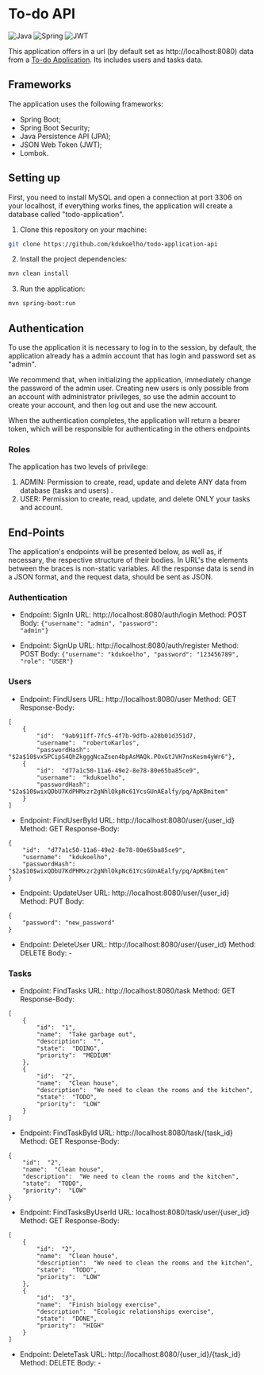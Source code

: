 # To-do API

![Java](https://img.shields.io/badge/java-%23ED8B00.svg?style=for-the-badge&logo=openjdk&logoColor=white)
![Spring](https://img.shields.io/badge/spring-%236DB33F.svg?style=for-the-badge&logo=spring&logoColor=white)
![JWT](https://img.shields.io/badge/JWT-black?style=for-the-badge&logo=JSON%20web%20tokens)

This application offers in a url (by default set as http://localhost:8080) data from a <a href=https://github.com/kdukoelho/todo-application-frontend>To-do Application</a>. Its includes users and tasks data. 

## Frameworks
The application uses the following frameworks:

- Spring Boot;
- Spring Boot Security;
- Java Persistence API (JPA);
- JSON Web Token (JWT);
- Lombok.

## Setting up
First, you need to install MySQL and open a connection at port 3306 on your localhost, if everything works fines, the application will create a database called "todo-application".

1. Clone this repository on your machine:
```bash
git clone https://github.com/kdukoelho/todo-application-api
```
2. Install the project dependencies:
```bash
mvn clean install
```
3. Run the application:
```bash
mvn spring-boot:run
```

## Authentication
To use the application it is necessary to log in to the session, by default, the application already has a admin account that has login and password set as "admin". 

We recommend that, when initializing the application, immediately change the password of the admin user.  Creating new users is only possible from an account with administrator privileges, so use the admin account to create your account, and then log out and use the new account. 

When the authentication completes, the application will return a bearer token, which will be responsible for authenticating in the others endpoints

### Roles
The application has two levels of privilege:

1. ADMIN: Permission to create, read, update and delete ANY data from database (tasks and users) .
2. USER: Permission to create, read, update, and delete ONLY your tasks and account.

## End-Points
The application's endpoints will be presented below, as well as, if necessary, the respective structure of their bodies. In URL's the elements between the braces is non-static variables. All the response data is send in a JSON format, and the request data, should be sent as JSON.

### Authentication
- Endpoint: SignIn
URL: http://localhost:8080/auth/login
Method: POST
Body: 
<code>{"username":  "admin",
"password":  "admin"}</code>

- Endpoint: SignUp
URL: http://localhost:8080/auth/register
Method: POST
Body:
<code>{"username":  "kdukoelho",
"password":  "123456789",
"role":  "USER"}</code>

### Users
- Endpoint: FindUsers
URL: http://localhost:8080/user
Method: GET
Response-Body:
<pre><code>[
	{
		"id":  "9ab911ff-7fc5-4f7b-9dfb-a28b01d351d7,
		"username":  "robertoKarlos",
		"passwordHash":  "$2a$10$vxSPCipS4QhZkgggNcaZsen4bpAsMAQk.POxGtJVH7nsKesm4yWr6"},
	{
		"id":  "d77a1c50-11a6-49e2-8e78-80e65ba85ce9",
		"username":  "kdukoelho",
		"passwordHash":  "$2a$10$wixQDbU7KdPHMxzr2gNhlOkpNc61YcsGUnAEalfy/pq/ApKBmitem"
	}
]</code></pre>

- Endpoint: FindUserById
URL: http://localhost:8080/user/{user_id}
Method: GET
Response-Body: 
<pre><code>{
	"id":  "d77a1c50-11a6-49e2-8e78-80e65ba85ce9",
	"username":  "kdukoelho",
	"passwordHash":  "$2a$10$wixQDbU7KdPHMxzr2gNhlOkpNc61YcsGUnAEalfy/pq/ApKBmitem"
}</code></pre>

- Endpoint: UpdateUser
URL: http://localhost:8080/user/{user_id}
Method: PUT
Body:
<pre><code>{
	"password": "new_password"
}</code></pre>

- Endpoint: DeleteUser
URL: http://localhost:8080/user/{user_id}
Method: DELETE
Body: -

### Tasks
- Endpoint: FindTasks
URL: http://localhost:8080/task
Method: GET
Response-Body:
<pre><code>[
	{
		"id":  "1",
		"name":  "Take garbage out",
		"description":  "",
		"state":  "DOING",
		"priority":  "MEDIUM"
	},
	{
		"id":  "2",
		"name":  "Clean house",
		"description":  "We need to clean the rooms and the kitchen",
		"state":  "TODO",
		"priority":  "LOW"
	}
]</code></pre>

- Endpoint: FindTaskById
URL: http://localhost:8080/task/{task_id}
Method: GET
Response-Body: 
<pre><code>{
	"id":  "2",
	"name":  "Clean house",
	"description":  "We need to clean the rooms and the kitchen",
	"state":  "TODO",
	"priority":  "LOW"
}</code></pre>

- Endpoint: FindTasksByUserId
URL: localhost:8080/task/user/{user_id}
Method: GET
Response-Body:
<pre><code>[
	{
		"id":  "2",
		"name":  "Clean house",
		"description":  "We need to clean the rooms and the kitchen",
		"state":  "TODO",
		"priority":  "LOW"
	},
	{
		"id":  "3",
		"name":  "Finish biology exercise",
		"description":  "Ecologic relationships exercise",
		"state":  "DONE",
		"priority":  "HIGH"
	}
]
</pre></code>

- Endpoint: DeleteTask
URL: http://localhost:8080/{user_id}/{task_id}
Method: DELETE
Body: -

